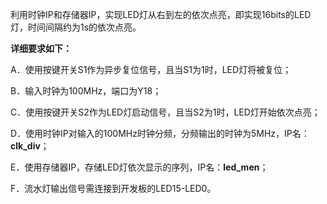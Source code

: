 利用时钟IP和存储器IP，实现LED灯从右到左的依次点亮，即实现16bits的LED灯，时间间隔约为1s的依次点亮。

 

**详细要求如下：**

A．使用按键开关S1作为异步复位信号，且当S1为1时，LED灯将被复位；

B．输入时钟为100MHz，端口为Y18；

C．使用按键开关S2作为LED灯启动信号，且当S2为1时，LED灯开始依次点亮； 

D．使用时钟IP对输入的100MHz时钟分频，分频输出的时钟为5MHz，IP名：**clk_div**；

E．使用存储器IP，存储LED灯依次显示的序列，IP名：**led_men**；

F．流水灯输出信号需连接到开发板的LED15-LED0。
